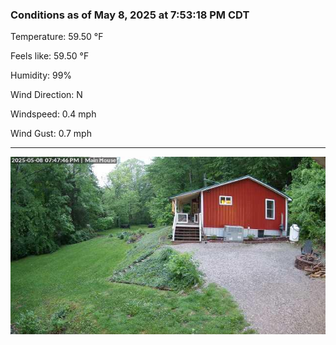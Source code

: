 ### Conditions as of May 8, 2025 at 7:53:18 PM CDT 

Temperature: 59.50 &deg;F

Feels like: 59.50 &deg;F

Humidity: 99%

Wind Direction: N

Windspeed: 0.4 mph

Wind Gust: 0.7 mph

---

<img src="./images/latest.jpeg"/>

